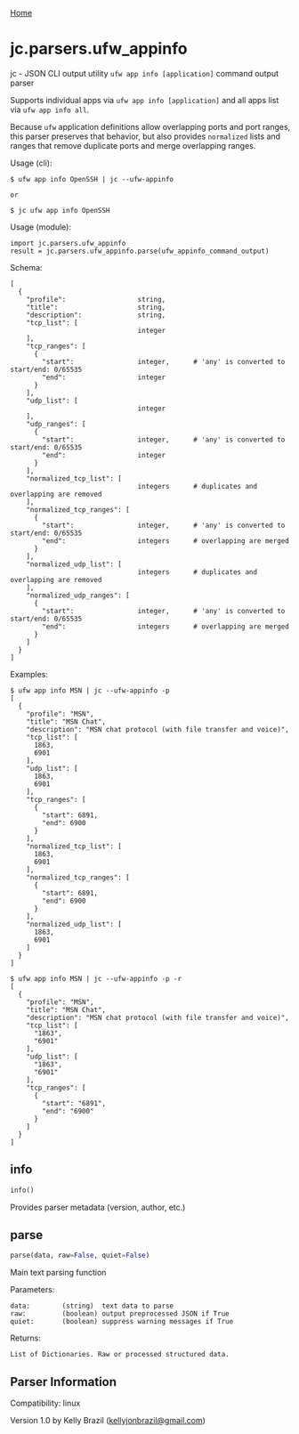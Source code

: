 [Home](https://kellyjonbrazil.github.io/jc/)

# jc.parsers.ufw_appinfo
jc - JSON CLI output utility `ufw app info [application]` command output parser

Supports individual apps via `ufw app info [application]` and all apps list via `ufw app info all`.

Because `ufw` application definitions allow overlapping ports and port ranges, this parser preserves that behavior, but also provides `normalized` lists and ranges that remove duplicate ports and merge overlapping ranges.

Usage (cli):

    $ ufw app info OpenSSH | jc --ufw-appinfo

    or

    $ jc ufw app info OpenSSH

Usage (module):

    import jc.parsers.ufw_appinfo
    result = jc.parsers.ufw_appinfo.parse(ufw_appinfo_command_output)

Schema:

    [
      {
        "profile":                  string,
        "title":                    string,
        "description":              string,
        "tcp_list": [
                                    integer
        ],
        "tcp_ranges": [
          {
            "start":                integer,      # 'any' is converted to start/end: 0/65535
            "end":                  integer
          }
        ],
        "udp_list": [
                                    integer
        ],
        "udp_ranges": [
          {
            "start":                integer,      # 'any' is converted to start/end: 0/65535
            "end":                  integer
          }
        ],
        "normalized_tcp_list": [
                                    integers      # duplicates and overlapping are removed
        ],
        "normalized_tcp_ranges": [
          {
            "start":                integer,      # 'any' is converted to start/end: 0/65535
            "end":                  integers      # overlapping are merged
          }
        ],
        "normalized_udp_list": [
                                    integers      # duplicates and overlapping are removed
        ],
        "normalized_udp_ranges": [
          {
            "start":                integer,      # 'any' is converted to start/end: 0/65535
            "end":                  integers      # overlapping are merged
          }
        ]
      }
    ]

Examples:

    $ ufw app info MSN | jc --ufw-appinfo -p
    [
      {
        "profile": "MSN",
        "title": "MSN Chat",
        "description": "MSN chat protocol (with file transfer and voice)",
        "tcp_list": [
          1863,
          6901
        ],
        "udp_list": [
          1863,
          6901
        ],
        "tcp_ranges": [
          {
            "start": 6891,
            "end": 6900
          }
        ],
        "normalized_tcp_list": [
          1863,
          6901
        ],
        "normalized_tcp_ranges": [
          {
            "start": 6891,
            "end": 6900
          }
        ],
        "normalized_udp_list": [
          1863,
          6901
        ]
      }
    ]

    $ ufw app info MSN | jc --ufw-appinfo -p -r
    [
      {
        "profile": "MSN",
        "title": "MSN Chat",
        "description": "MSN chat protocol (with file transfer and voice)",
        "tcp_list": [
          "1863",
          "6901"
        ],
        "udp_list": [
          "1863",
          "6901"
        ],
        "tcp_ranges": [
          {
            "start": "6891",
            "end": "6900"
          }
        ]
      }
    ]


## info
```python
info()
```
Provides parser metadata (version, author, etc.)

## parse
```python
parse(data, raw=False, quiet=False)
```

Main text parsing function

Parameters:

    data:        (string)  text data to parse
    raw:         (boolean) output preprocessed JSON if True
    quiet:       (boolean) suppress warning messages if True

Returns:

    List of Dictionaries. Raw or processed structured data.

## Parser Information
Compatibility:  linux

Version 1.0 by Kelly Brazil (kellyjonbrazil@gmail.com)
